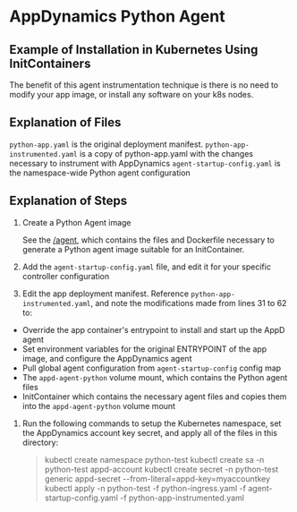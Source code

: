 # AppDynamics Python Agent 
## Example of Installation in Kubernetes Using InitContainers

The benefit of this agent instrumentation technique is there is no need to modify your app image, or install any software on your k8s nodes.

## Explanation of Files

`python-app.yaml` is the original deployment manifest.
`python-app-instrumented.yaml` is a copy of python-app.yaml with the changes necessary to instrument with AppDynamics
`agent-startup-config.yaml` is the namespace-wide Python agent configuration

## Explanation of Steps

1. Create a Python Agent image

   See the [/agent](agent/), which contains the files and Dockerfile necessary to generate a Python agent image suitable for an InitContainer.

1. Add the `agent-startup-config.yaml` file, and edit it for your specific controller configuration

1. Edit the app deployment manifest. Reference `python-app-instrumented.yaml`, and note the modifications made from lines 31 to 62 to:
  * Override the app container's entrypoint to install and start up the AppD agent
  * Set environment variables for the original ENTRYPOINT of the app image, and configure the AppDynamics agent
  * Pull global agent configuration from `agent-startup-config` config map
  * The `appd-agent-python` volume mount, which contains the Python agent files
  * InitContainer which contains the necessary agent files and copies them into the `appd-agent-python` volume mount

1. Run the following commands to setup the Kubernetes namespace, set the AppDynamics account key secret, and apply all of the files in this directory:

    > kubectl create namespace python-test
    > kubectl create sa -n python-test appd-account
    > kubectl create secret -n python-test generic appd-secret --from-literal=appd-key=myaccountkey
    > kubectl apply -n python-test -f python-ingress.yaml -f agent-startup-config.yaml -f python-app-instrumented.yaml
